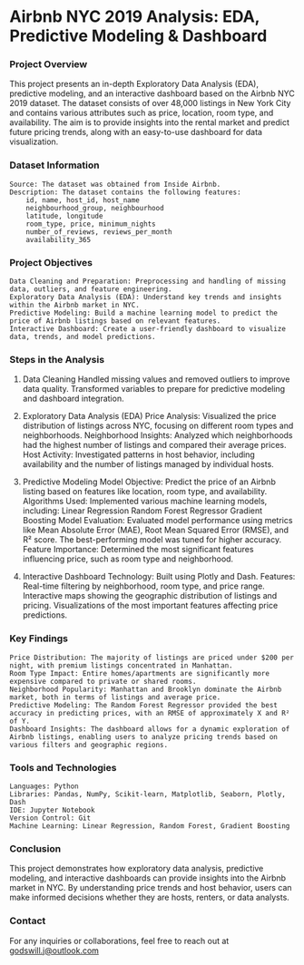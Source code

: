 # Airbnb NYC 2019 Analysis: EDA, Predictive Modeling & Dashboard

### Project Overview
This project presents an in-depth Exploratory Data Analysis (EDA), predictive modeling, and an interactive dashboard based on the Airbnb NYC 2019 dataset. The dataset consists of over 48,000 listings in New York City and contains various attributes such as price, location, room type, and availability. The aim is to provide insights into the rental market and predict future pricing trends, along with an easy-to-use dashboard for data visualization.

### Dataset Information
    Source: The dataset was obtained from Inside Airbnb.
    Description: The dataset contains the following features:
        id, name, host_id, host_name
        neighbourhood_group, neighbourhood
        latitude, longitude
        room_type, price, minimum_nights
        number_of_reviews, reviews_per_month
        availability_365

### Project Objectives
    Data Cleaning and Preparation: Preprocessing and handling of missing data, outliers, and feature engineering.
    Exploratory Data Analysis (EDA): Understand key trends and insights within the Airbnb market in NYC.
    Predictive Modeling: Build a machine learning model to predict the price of Airbnb listings based on relevant features.
    Interactive Dashboard: Create a user-friendly dashboard to visualize data, trends, and model predictions.

### Steps in the Analysis
1. Data Cleaning
    Handled missing values and removed outliers to improve data quality.
    Transformed variables to prepare for predictive modeling and dashboard integration.

2. Exploratory Data Analysis (EDA)
    Price Analysis: Visualized the price distribution of listings across NYC, focusing on different room types and neighborhoods.
    Neighborhood Insights: Analyzed which neighborhoods had the highest number of listings and compared their average prices.
    Host Activity: Investigated patterns in host behavior, including availability and the number of listings managed by individual hosts.

3. Predictive Modeling
    Model Objective: Predict the price of an Airbnb listing based on features like location, room type, and availability.
    Algorithms Used: Implemented various machine learning models, including:
        Linear Regression
        Random Forest Regressor
        Gradient Boosting
    Model Evaluation: Evaluated model performance using metrics like Mean Absolute Error (MAE), Root Mean Squared Error (RMSE), and R² score. The best-performing model was tuned for higher accuracy.
    Feature Importance: Determined the most significant features influencing price, such as room type and neighborhood.

4. Interactive Dashboard
    Technology: Built using Plotly and Dash.
    Features:
        Real-time filtering by neighborhood, room type, and price range.
        Interactive maps showing the geographic distribution of listings and pricing.
        Visualizations of the most important features affecting price predictions.

### Key Findings
    Price Distribution: The majority of listings are priced under $200 per night, with premium listings concentrated in Manhattan.
    Room Type Impact: Entire homes/apartments are significantly more expensive compared to private or shared rooms.
    Neighborhood Popularity: Manhattan and Brooklyn dominate the Airbnb market, both in terms of listings and average price.
    Predictive Modeling: The Random Forest Regressor provided the best accuracy in predicting prices, with an RMSE of approximately X and R² of Y.
    Dashboard Insights: The dashboard allows for a dynamic exploration of Airbnb listings, enabling users to analyze pricing trends based on various filters and geographic regions.

### Tools and Technologies
    Languages: Python
    Libraries: Pandas, NumPy, Scikit-learn, Matplotlib, Seaborn, Plotly, Dash
    IDE: Jupyter Notebook
    Version Control: Git
    Machine Learning: Linear Regression, Random Forest, Gradient Boosting

### Conclusion
This project demonstrates how exploratory data analysis, predictive modeling, and interactive dashboards can provide insights into the Airbnb market in NYC. By understanding price trends and host behavior, users can make informed decisions whether they are hosts, renters, or data analysts.

### Contact
For any inquiries or collaborations, feel free to reach out at godswill.j@outlook.com


